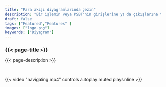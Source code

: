```yaml
---
title: "Para akışı diyagramlarında gezin"
description: "Bir işlemin veya PSBT'nin girişlerine ya da çıkışlarına tıklayarak para akışı diyagramlarında kolayca gezin."
draft: false
tags: ["Featured","Features" ]
images: ["logo.png"]
keywords: ["Diyagram"]
---
```


### {{< page-title >}} 
{{< page-description >}} 

<br>

 
{{< video "navigating.mp4" controls  autoplay muted playsinline >}}